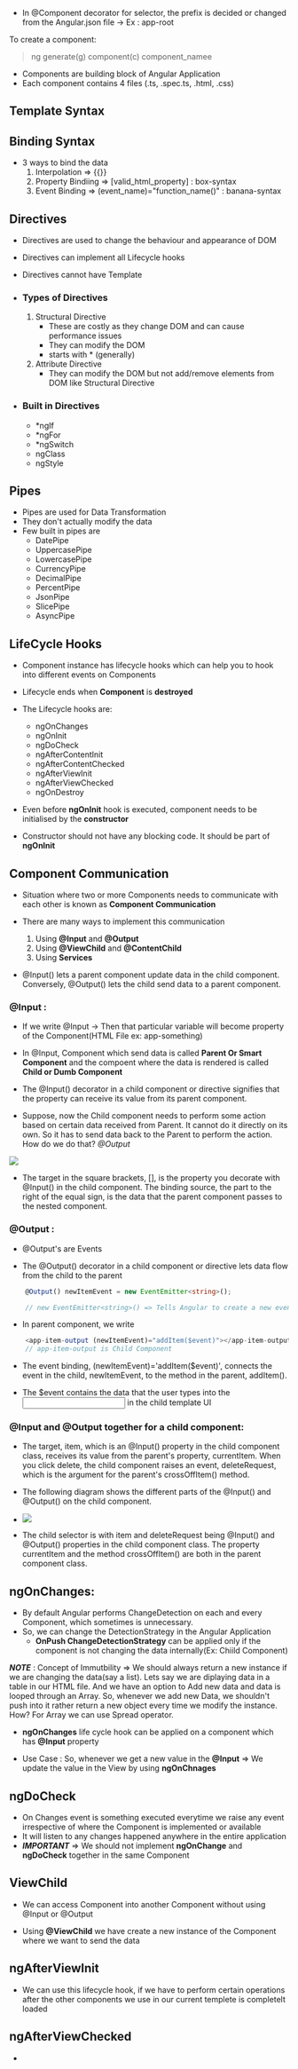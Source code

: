 - In @Component decorator for selector, the prefix is decided or changed from the Angular.json file -> Ex : app-root

To create a component:
> ng generate(g) component(c) component_namee

- Components are building block of Angular Application
- Each component contains 4 files (.ts, .spec.ts, .html, .css)

## Template Syntax


## Binding Syntax
- 3 ways to bind the data
    1. Interpolation => {{}}
    2. Property Bindiing => [valid_html_property] : box-syntax
    3. Event Binding => (event_name)="function_name()" : banana-syntax
 
## Directives

- Directives are used to change the behaviour and appearance of DOM
- Directives can implement all Lifecycle hooks
- Directives cannot have Template 

- ### Types of Directives
    1. Structural Directive 
        - These are costly as they change DOM and can cause performance issues
        - They can modify the DOM
        - starts with *  (generally)
    2. Attribute Directive
        - They can modify the DOM but not add/remove elements from DOM like Structural Directive
- ### Built in  Directives
    - *ngIf
    - *ngFor
    - *ngSwitch
    - ngClass
    - ngStyle


## Pipes

- Pipes are used for Data Transformation
- They don't actually modify the data
- Few built in pipes are
    - DatePipe
    - UppercasePipe
    - LowercasePipe
    - CurrencyPipe
    - DecimalPipe
    - PercentPipe
    - JsonPipe
    - SlicePipe
    - AsyncPipe


## LifeCycle Hooks

- Component instance has lifecycle hooks which can help you to hook into different events on Components
- Lifecycle ends when __Component__ is __destroyed__
- The Lifecycle hooks are:
    - ngOnChanges
    - ngOnInit
    - ngDoCheck
    - ngAfterContentInit
    - ngAfterContentChecked
    - ngAfterViewInit
    - ngAfterViewChecked
    - ngOnDestroy

- Even before __ngOnInit__ hook is executed, component needs to be initialised by the __constructor__

- Constructor should not have any blocking code. It should be part of __ngOnInit__


## Component Communication

- Situation where two or more Components needs to communicate with each other is known as __Component Communication__
- There are many ways to implement this communication
    1. Using __@Input__ and __@Output__
    2. Using __@ViewChild__ and __@ContentChild__
    3. Using __Services__


- @Input() lets a parent component update data in the child component. Conversely, @Output() lets the child send data to a parent component.

### __@Input :__

- If we write @Input -> Then that particular variable will become property of the Component(HTML File ex: app-something)

- In @Input, Component which send data is called __Parent Or Smart Component__ and the compoent where the data is rendered is called __Child or Dumb Component__

- The @Input() decorator in a child component or directive signifies that the property can receive its value from its parent component.

- Suppose, now the Child component needs to perform some action based on certain data received from Parent. It cannot do it directly on its own. So it has to send data back to the Parent to perform the action. How do we do that? _@Output_


![](https://angular.io/generated/images/guide/inputs-outputs/input-diagram-target-source.svg)

- The target in the square brackets, [], is the property you decorate with @Input() in the child component. The binding source, the part to the right of the equal sign, is the data that the parent component passes to the nested component.

### __@Output :__

- @Output's are Events

- The @Output() decorator in a child component or directive lets data flow from the child to the parent

```typescript
    @Output() newItemEvent = new EventEmitter<string>();

    // new EventEmitter<string>() => Tells Angular to create a new event emitter and that the data it emits is of type string.

```

- In parent component, we write
```typescript
    <app-item-output (newItemEvent)="addItem($event)"></app-item-output>
    // app-item-output is Child Component
```

- The event binding, (newItemEvent)='addItem($event)', connects the event in the child, newItemEvent, to the method in the parent, addItem().

- The $event contains the data that the user types into the <input> in the child template UI

### __@Input__ and __@Output__ together for a child component:

- The target, item, which is an @Input() property in the child component class, receives its value from the parent's property, currentItem. When you click delete, the child component raises an event, deleteRequest, which is the argument for the parent's crossOffItem() method.

- The following diagram shows the different parts of the @Input() and @Output() on the <app-input-output> child component.

- ![](https://angular.io/generated/images/guide/inputs-outputs/input-output-diagram.svg)

- The child selector is <app-input-output> with item and deleteRequest being @Input() and @Output() properties in the child component class. The property currentItem and the method crossOffItem() are both in the parent component class.


## ngOnChanges:

- By default Angular performs ChangeDetection on each and every Component, which sometimes is unnecessary.
- So, we can change the DetectionStrategy in the Angular Application
    - __OnPush ChangeDetectionStrategy__ can be applied only if the component is not changing the data internally(Ex: Chiild Component)

***NOTE*** : Concept of Immutbility => We should always return a new instance if we are changing the data(say a list). Lets say we are diplaying data in a table in our HTML file. And we have an option to Add new data and data is looped through an Array. So, whenever we add new Data, we shouldn't push into it rather return a new object every time we modify the instance. How? For Array we can use Spread operator.

- __ngOnChanges__ life cycle hook can be applied on a component which has __@Input__ property

- Use Case : So, whenever we get a new value in the __@Input__ => We update the value in the View by using __ngOnChnages__


## ngDoCheck

- On Changes event is something executed everytime we raise any event irrespective of where the Component is implemented or available
- It will listen to any changes happened anywhere in the entire application
- ***IMPORTANT*** => We should not implement __ngOnChange__ and __ngDoCheck__ together in the same Component


## ViewChild
 - We can access Component into another Component without using @Input or @Output 

 - Using __@ViewChild__ we have create a new instance of the Component where we want to send the data

## ngAfterViewInit
- We can use this lifecycle hook, if we have to perform certain operations after the other components we use in our current templete is completelt loaded

## ngAfterViewChecked
- 

